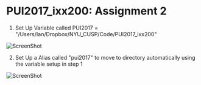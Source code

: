 # PUI2017_ixx200: Assignment 2

1. Set Up Variable called PUI2017 = "/Users/Ian/Dropbox/NYU_CUSP/Code/PUI2017_ixx200"

![ScreenShot](https://github.com/ianxxiao/PUI2017_ixx200/blob/master/HW1_ixx200/bashfile.png)

2. Set Up a Alias called "pui2017" to move to directory automatically using the variable setup in step 1

![ScreenShot](https://github.com/ianxxiao/PUI2017_ixx200/blob/master/HW1_ixx200/Terminal.png)
